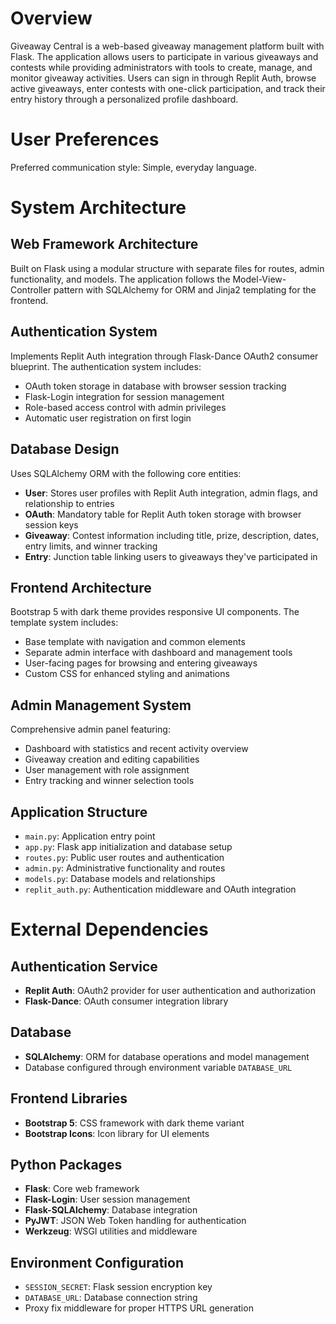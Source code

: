 # Overview

Giveaway Central is a web-based giveaway management platform built with Flask. The application allows users to participate in various giveaways and contests while providing administrators with tools to create, manage, and monitor giveaway activities. Users can sign in through Replit Auth, browse active giveaways, enter contests with one-click participation, and track their entry history through a personalized profile dashboard.

# User Preferences

Preferred communication style: Simple, everyday language.

# System Architecture

## Web Framework Architecture
Built on Flask using a modular structure with separate files for routes, admin functionality, and models. The application follows the Model-View-Controller pattern with SQLAlchemy for ORM and Jinja2 templating for the frontend.

## Authentication System
Implements Replit Auth integration through Flask-Dance OAuth2 consumer blueprint. The authentication system includes:
- OAuth token storage in database with browser session tracking
- Flask-Login integration for session management
- Role-based access control with admin privileges
- Automatic user registration on first login

## Database Design
Uses SQLAlchemy ORM with the following core entities:
- **User**: Stores user profiles with Replit Auth integration, admin flags, and relationship to entries
- **OAuth**: Mandatory table for Replit Auth token storage with browser session keys
- **Giveaway**: Contest information including title, prize, description, dates, entry limits, and winner tracking
- **Entry**: Junction table linking users to giveaways they've participated in

## Frontend Architecture
Bootstrap 5 with dark theme provides responsive UI components. The template system includes:
- Base template with navigation and common elements
- Separate admin interface with dashboard and management tools
- User-facing pages for browsing and entering giveaways
- Custom CSS for enhanced styling and animations

## Admin Management System
Comprehensive admin panel featuring:
- Dashboard with statistics and recent activity overview
- Giveaway creation and editing capabilities
- User management with role assignment
- Entry tracking and winner selection tools

## Application Structure
- `main.py`: Application entry point
- `app.py`: Flask app initialization and database setup
- `routes.py`: Public user routes and authentication
- `admin.py`: Administrative functionality and routes
- `models.py`: Database models and relationships
- `replit_auth.py`: Authentication middleware and OAuth integration

# External Dependencies

## Authentication Service
- **Replit Auth**: OAuth2 provider for user authentication and authorization
- **Flask-Dance**: OAuth consumer integration library

## Database
- **SQLAlchemy**: ORM for database operations and model management
- Database configured through environment variable `DATABASE_URL`

## Frontend Libraries
- **Bootstrap 5**: CSS framework with dark theme variant
- **Bootstrap Icons**: Icon library for UI elements

## Python Packages
- **Flask**: Core web framework
- **Flask-Login**: User session management
- **Flask-SQLAlchemy**: Database integration
- **PyJWT**: JSON Web Token handling for authentication
- **Werkzeug**: WSGI utilities and middleware

## Environment Configuration
- `SESSION_SECRET`: Flask session encryption key
- `DATABASE_URL`: Database connection string
- Proxy fix middleware for proper HTTPS URL generation
